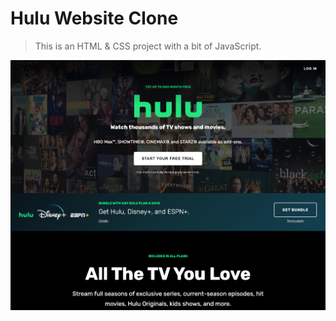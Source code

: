 # Hulu Website Clone

> This is an HTML & CSS project with a bit of JavaScript.

![Hulu Clone](/img/screen.png "Hulu Clone")
